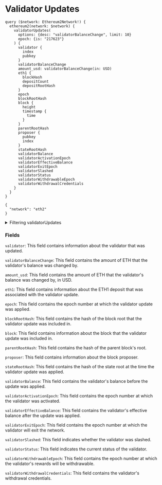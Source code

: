 # Validator Updates

```
query ($network: Ethereum2Network!) {
  ethereum2(network: $network) {
    validatorUpdates(
      options: {desc: "validatorBalanceChange", limit: 10}
      epoch: {is: "217623"}
    ) {
      validator {
        index
        pubkey
      }
      validatorBalanceChange
      amount_usd: validatorBalanceChange(in: USD)
      eth1 {
        blockHash
        depositCount
        depositRootHash
      }
      epoch
      blockRootHash
      block {
        height
        timestamp {
          time
        }
      }
      parentRootHash
      proposer {
        pubkey
        index
      }
      stateRootHash
      validatorBalance
      validatorActivationEpoch
      validatorEffectiveBalance
      validatorExitEpoch
      validatorSlashed
      validatorStatus
      validatorWithdrawableEpoch
      validatorWithdrawalCredentials
    }
  }
}

{
  "network": "eth2"
}
```
<details>
<summary>Filtering validatorUpdates</summary>
`options`: This field contains a set of options that can be used to customize the response.

`limit`: This option can be used to limit the number of results that are returned. 

`epoch`: This field specifies the epoch number that the validator updates should be returned for.

`any`: This field can be used to filter the results by any of the other fields (OR) in the response. 

`blockProposerIndex`: This field specifies the index of the block proposer for the validator updates that should be returned.

`blockProposerPubkey`: This field specifies the public key of the block proposer for the validator updates that should be returned.

`blockRootHash`: This field specifies the hash of the block root for the validator updates that should be returned.

`date`: This field specifies the date of the validator updates that should be returned.

`eth1DepositCount`: This field specifies the number of ETH1 deposits that were associated with the validator updates that should be returned.

`eth1BlockHash`: This field specifies the hash of the ETH1 block that was associated with the validator updates that should be returned.

`eth1DepositRootHash`: This field specifies the hash of the ETH1 deposit root that was associated with the validator updates that should be returned.

`height`: This field specifies the height of the block that the validator updates should be returned for.

`stateRootHash`: This field specifies the hash of the state root at the time the validator updates were applied.

`time`: This field specifies the time of the validator updates that should be returned.

`validatorWithdrawalCredentials`: This field specifies the validator's withdrawal credentials.

`validatorWithdrawableEpoch`: This field contains the epoch number at which the validator's rewards will be withdrawable.

`validatorStatus`: This field indicates the current status of the validator.

`validatorSlashed`: This field indicates whether the validator was slashed.

`validatorPubkey`: This field specifies the public key of the validator that was updated.

`validatorIndex`: This field specifies the index of the validator that was updated.

`validatorExitEpoch`: This field contains the epoch number at which the validator will exit the network.

`validatorBalanceChange`: This field contains the amount of ETH that the validator's balance was changed by.

`validatorEffectiveBalance`: This field contains the validator's effective balance after the update was applied.

`validatorBalance`: This field contains the validator's balance before the update was applied.

`validatorActivationEpoch`: This field contains the epoch number at which the validator was activated.

</details>

### Fields

`validator`: This field contains information about the validator that was updated.

`validatorBalanceChange`: This field contains the amount of ETH that the validator's balance was changed by.

`amount_usd`: This field contains the amount of ETH that the validator's balance was changed by, in USD.

`eth1`: This field contains information about the ETH1 deposit that was associated with the validator update.

`epoch`: This field contains the epoch number at which the validator update was applied.

`blockRootHash`: This field contains the hash of the block root that the validator update was included in.

`block`: This field contains information about the block that the validator update was included in.

`parentRootHash`: This field contains the hash of the parent block's root.

`proposer`: This field contains information about the block proposer.

`stateRootHash`: This field contains the hash of the state root at the time the validator update was applied.

`validatorBalance`: This field contains the validator's balance before the update was applied.

`validatorActivationEpoch`: This field contains the epoch number at which the validator was activated.

`validatorEffectiveBalance`: This field contains the validator's effective balance after the update was applied.

`validatorExitEpoch`: This field contains the epoch number at which the validator will exit the network.

`validatorSlashed`: This field indicates whether the validator was slashed.

`validatorStatus`: This field indicates the current status of the validator.

`validatorWithdrawableEpoch`: This field contains the epoch number at which the validator's rewards will be withdrawable.

`validatorWithdrawalCredentials`: This field contains the validator's withdrawal credentials.







